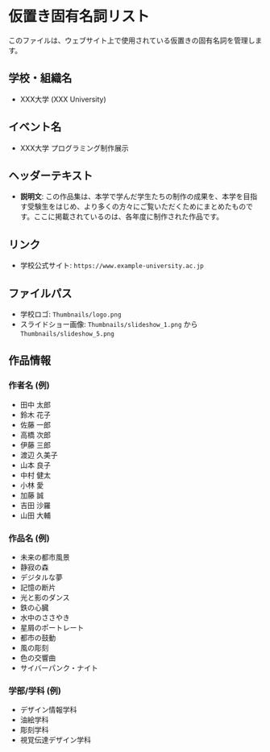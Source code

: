# 仮置き固有名詞リスト

このファイルは、ウェブサイト上で使用されている仮置きの固有名詞を管理します。

## 学校・組織名
- XXX大学 (XXX University)

## イベント名
- XXX大学 プログラミング制作展示

## ヘッダーテキスト
- **説明文**: この作品集は、本学で学んだ学生たちの制作の成果を、本学を目指す受験生をはじめ、より多くの方々にご覧いただくためにまとめたものです。ここに掲載されているのは、各年度に制作された作品です。

## リンク
- 学校公式サイト: `https://www.example-university.ac.jp`

## ファイルパス
- 学校ロゴ: `Thumbnails/logo.png`
- スライドショー画像: `Thumbnails/slideshow_1.png` から `Thumbnails/slideshow_5.png`

## 作品情報

### 作者名 (例)
- 田中 太郎
- 鈴木 花子
- 佐藤 一郎
- 高橋 次郎
- 伊藤 三郎
- 渡辺 久美子
- 山本 良子
- 中村 健太
- 小林 愛
- 加藤 誠
- 吉田 沙羅
- 山田 大輔

### 作品名 (例)
- 未来の都市風景
- 静寂の森
- デジタルな夢
- 記憶の断片
- 光と影のダンス
- 鉄の心臓
- 水中のささやき
- 星屑のポートレート
- 都市の鼓動
- 風の彫刻
- 色の交響曲
- サイバーパンク・ナイト

### 学部/学科 (例)
- デザイン情報学科
- 油絵学科
- 彫刻学科
- 視覚伝達デザイン学科